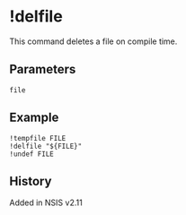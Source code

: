 # !delfile

This command deletes a file on compile time.

## Parameters

    file

## Example

    !tempfile FILE
    !delfile "${FILE}"
    !undef FILE

## History

Added in NSIS v2.11
